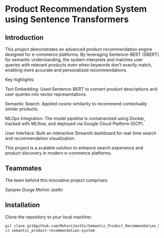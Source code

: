 # Product Recommendation System using Sentence Transformers

## Introduction

This project demonstrates an advanced product recommendation engine designed for e-commerce platforms. By leveraging Sentence-BERT (SBERT) for semantic understanding, the system interprets and matches user queries with relevant products even when keywords don’t exactly match, enabling more accurate and personalized recommendations.

Key highlights:

Text Embedding: Used Sentence-BERT to convert product descriptions and user queries into vector representations.

Semantic Search: Applied cosine similarity to recommend contextually similar products.

MLOps Integration: The model pipeline is containerized using Docker, tracked with MLflow, and deployed via Google Cloud Platform (GCP).

User Interface: Built an interactive Streamlit dashboard for real-time search and recommendation visualization.

This project is a scalable solution to enhance search experience and product discovery in modern e-commerce platforms.

## Teammates

The team behind this innovative project comprises:

Sanjeev Durge
Mohini Jasthi



## Installation
Clone the repository to your local machine:

```bash
git clone git@github.com/MohiniJasthi/Semantic_Product_Recommendation_System.git
cd semantic_product-recommendation-system
```
